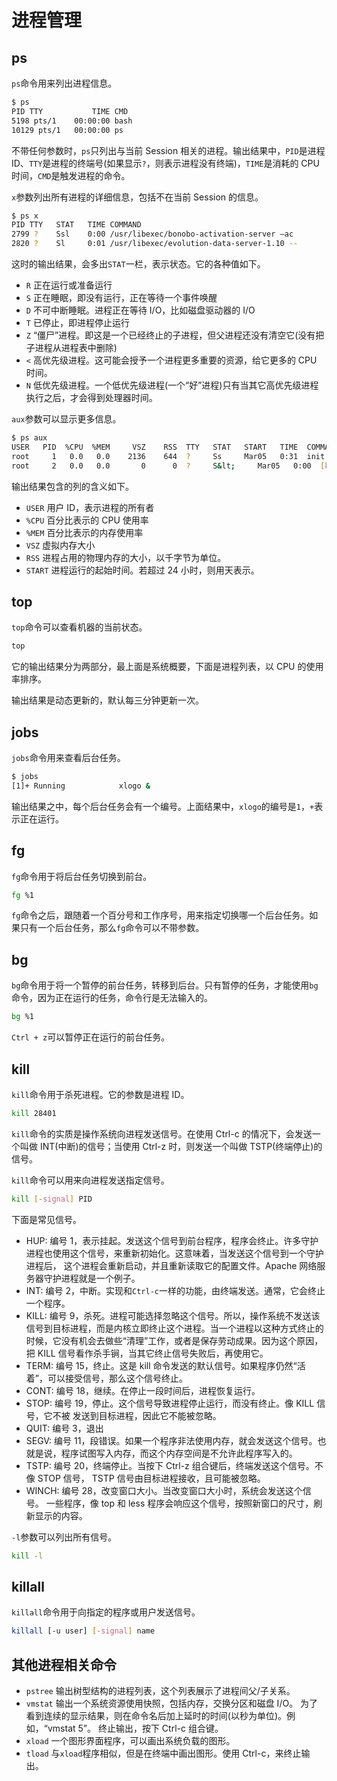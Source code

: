 # 进程管理

## ps

`ps`命令用来列出进程信息。

```bash
$ ps
PID TTY           TIME CMD
5198 pts/1    00:00:00 bash
10129 pts/1   00:00:00 ps
```

不带任何参数时，`ps`只列出与当前 Session 相关的进程。输出结果中，`PID`是进程 ID、`TTY`是进程的终端号(如果显示`?`，则表示进程没有终端)，`TIME`是消耗的 CPU 时间，`CMD`是触发进程的命令。

`x`参数列出所有进程的详细信息，包括不在当前 Session 的信息。

```bash
$ ps x
PID TTY   STAT   TIME COMMAND
2799 ?    Ssl    0:00 /usr/libexec/bonobo-activation-server –ac
2820 ?    Sl     0:01 /usr/libexec/evolution-data-server-1.10 --
```

这时的输出结果，会多出`STAT`一栏，表示状态。它的各种值如下。

- `R` 正在运行或准备运行
- `S` 正在睡眠，即没有运行，正在等待一个事件唤醒
- `D` 不可中断睡眠。进程正在等待 I/O，比如磁盘驱动器的 I/O
- `T` 已停止，即进程停止运行
- `Z` “僵尸”进程。即这是一个已经终止的子进程，但父进程还没有清空它(没有把子进程从进程表中删除)
- `<` 高优先级进程。这可能会授予一个进程更多重要的资源，给它更多的 CPU 时间。
- `N` 低优先级进程。一个低优先级进程(一个“好”进程)只有当其它高优先级进程执行之后，才会得到处理器时间。

`aux`参数可以显示更多信息。

```bash
$ ps aux
USER   PID  %CPU  %MEM     VSZ    RSS  TTY   STAT   START   TIME  COMMAND
root     1   0.0   0.0    2136    644  ?     Ss     Mar05   0:31  init
root     2   0.0   0.0       0      0  ?     S&lt;     Mar05   0:00  [kt]
```

输出结果包含的列的含义如下。

- `USER` 用户 ID，表示进程的所有者
- `%CPU` 百分比表示的 CPU 使用率
- `%MEM` 百分比表示的内存使用率
- `VSZ` 虚拟内存大小
- `RSS` 进程占用的物理内存的大小，以千字节为单位。
- `START` 进程运行的起始时间。若超过 24 小时，则用天表示。

## top

`top`命令可以查看机器的当前状态。

```bash
top
```

它的输出结果分为两部分，最上面是系统概要，下面是进程列表，以 CPU 的使用率排序。

输出结果是动态更新的，默认每三分钟更新一次。

## jobs

`jobs`命令用来查看后台任务。

```bash
$ jobs
[1]+ Running            xlogo &
```

输出结果之中，每个后台任务会有一个编号。上面结果中，`xlogo`的编号是`1`，`+`表示正在运行。

## fg

`fg`命令用于将后台任务切换到前台。

```bash
fg %1
```

`fg`命令之后，跟随着一个百分号和工作序号，用来指定切换哪一个后台任务。如果只有一个后台任务，那么`fg`命令可以不带参数。

## bg

`bg`命令用于将一个暂停的前台任务，转移到后台。只有暂停的任务，才能使用`bg`命令，因为正在运行的任务，命令行是无法输入的。

```bash
bg %1
```

`Ctrl + z`可以暂停正在运行的前台任务。

## kill

`kill`命令用于杀死进程。它的参数是进程 ID。

```bash
kill 28401
```

`kill`命令的实质是操作系统向进程发送信号。在使用 Ctrl-c 的情况下，会发送一个叫做 INT(中断)的信号；当使用 Ctrl-z 时，则发送一个叫做 TSTP(终端停止)的信号。

`kill`命令可以用来向进程发送指定信号。

```bash
kill [-signal] PID
```

下面是常见信号。

- HUP: 编号 1，表示挂起。发送这个信号到前台程序，程序会终止。许多守护进程也使用这个信号，来重新初始化。这意味着，当发送这个信号到一个守护进程后， 这个进程会重新启动，并且重新读取它的配置文件。Apache 网络服务器守护进程就是一个例子。
- INT: 编号 2，中断。实现和`Ctrl-c`一样的功能，由终端发送。通常，它会终止一个程序。
- KILL: 编号 9，杀死。进程可能选择忽略这个信号。所以，操作系统不发送该信号到目标进程，而是内核立即终止这个进程。当一个进程以这种方式终止的时候，它没有机会去做些“清理”工作，或者是保存劳动成果。因为这个原因，把 KILL 信号看作杀手锏，当其它终止信号失败后，再使用它。
- TERM: 编号 15，终止。这是 kill 命令发送的默认信号。如果程序仍然“活着”，可以接受信号，那么这个信号终止。
- CONT: 编号 18，继续。在停止一段时间后，进程恢复运行。
- STOP: 编号 19，停止。这个信号导致进程停止运行，而没有终止。像 KILL 信号，它不被 发送到目标进程，因此它不能被忽略。
- QUIT: 编号 3，退出
- SEGV: 编号 11，段错误。如果一个程序非法使用内存，就会发送这个信号。也就是说，程序试图写入内存，而这个内存空间是不允许此程序写入的。
- TSTP: 编号 20，终端停止。当按下 Ctrl-z 组合键后，终端发送这个信号。不像 STOP 信号， TSTP 信号由目标进程接收，且可能被忽略。
- WINCH: 编号 28，改变窗口大小。当改变窗口大小时，系统会发送这个信号。 一些程序，像 top 和 less 程序会响应这个信号，按照新窗口的尺寸，刷新显示的内容。

`-l`参数可以列出所有信号。

```bash
kill -l
```

## killall

`killall`命令用于向指定的程序或用户发送信号。

```bash
killall [-u user] [-signal] name
```

## 其他进程相关命令

- `pstree` 输出树型结构的进程列表，这个列表展示了进程间父/子关系。
- `vmstat` 输出一个系统资源使用快照，包括内存，交换分区和磁盘 I/O。 为了看到连续的显示结果，则在命令名后加上延时的时间(以秒为单位)。例如，“vmstat 5”。 终止输出，按下 Ctrl-c 组合键。
- `xload` 一个图形界面程序，可以画出系统负载的图形。
- `tload` 与`xload`程序相似，但是在终端中画出图形。使用 Ctrl-c，来终止输出。
